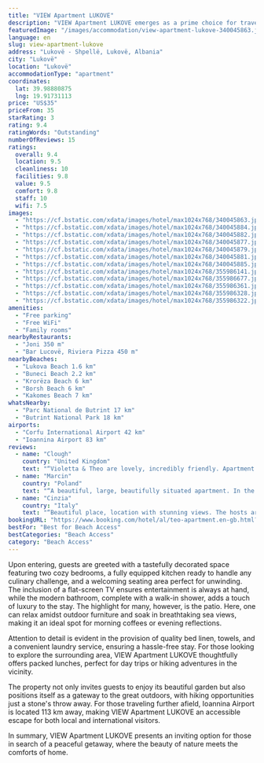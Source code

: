 ```yaml
---
title: "VIEW Apartment LUKOVE"
description: "VIEW Apartment LUKOVE emerges as a prime choice for travelers seeking a blend of comfort and convenience, located just 3 km from the pristine Lukova Beach and a scenic drive from Butrint National Park."
featuredImage: "/images/accommodation/view-apartment-lukove-340045863.jpg"
language: en
slug: view-apartment-lukove
address: "Lukovë - Shpellë, Lukovë, Albania"
city: "Lukovë"
location: "Lukovë"
accommodationType: "apartment"
coordinates:
  lat: 39.98880875
  lng: 19.91731113
price: "US$35"
priceFrom: 35
starRating: 3
rating: 9.4
ratingWords: "Outstanding"
numberOfReviews: 15
ratings:
  overall: 9.4
  location: 9.5
  cleanliness: 10
  facilities: 9.8
  value: 9.5
  comfort: 9.8
  staff: 10
  wifi: 7.5
images:
  - "https://cf.bstatic.com/xdata/images/hotel/max1024x768/340045863.jpg?k=cc61bcad7eee9854a7757224576c97f0cff4d88b57176fdd15125ec7dc4233a5&o=&hp=1"
  - "https://cf.bstatic.com/xdata/images/hotel/max1024x768/340045884.jpg?k=4d80c32bc1b8223ed77489575ceaca83a7e5b5ac76d924590f752cb4036c589b&o=&hp=1"
  - "https://cf.bstatic.com/xdata/images/hotel/max1024x768/340045882.jpg?k=7281273efd36ef76b46d1805041a899483460f6334e5bc8e47826536d0171719&o=&hp=1"
  - "https://cf.bstatic.com/xdata/images/hotel/max1024x768/340045877.jpg?k=ee9719a51786cbf4e17d8e4104d00e816550ecd667aff7d2adf0a56e0cc48561&o=&hp=1"
  - "https://cf.bstatic.com/xdata/images/hotel/max1024x768/340045879.jpg?k=3568a9a21da48a1d3b848d8726394a3ff0cfd26c73425ef92fa87393cd3f0d4c&o=&hp=1"
  - "https://cf.bstatic.com/xdata/images/hotel/max1024x768/340045881.jpg?k=bc767b87c459b9f50adcd4b7ef38cb2fe55e6e69f57d389f66e7e6e5c2d84773&o=&hp=1"
  - "https://cf.bstatic.com/xdata/images/hotel/max1024x768/340045885.jpg?k=a9a21d414f16a77ca68cf59bd9d9ad4890d65bb480e86c44d36af8033e43135e&o=&hp=1"
  - "https://cf.bstatic.com/xdata/images/hotel/max1024x768/355986141.jpg?k=e332ab4b4dc031633591dc8c431e09ccfdd37581e6ce745f311b1593608513c3&o=&hp=1"
  - "https://cf.bstatic.com/xdata/images/hotel/max1024x768/355986677.jpg?k=9d5d3df537c7decf2c6b5144d4649000691f56f80288a2dd3e0e72258a4c4a13&o=&hp=1"
  - "https://cf.bstatic.com/xdata/images/hotel/max1024x768/355986361.jpg?k=0d5c2bb7236a14f63416b0cfcb53db44a14027cbfa837e9c618b57dc7f1013dd&o=&hp=1"
  - "https://cf.bstatic.com/xdata/images/hotel/max1024x768/355986328.jpg?k=b23742487eb1fc0cea23aa064cb6665818f8c2727fdc2fc02a089723e4ec9322&o=&hp=1"
  - "https://cf.bstatic.com/xdata/images/hotel/max1024x768/355986322.jpg?k=a5c1ef0669296a3e33c87441f5df6bedd115fe25a306ff70f49e203038844b1c&o=&hp=1"
amenities:
  - "Free parking"
  - "Free WiFi"
  - "Family rooms"
nearbyRestaurants:
  - "Joni 350 m"
  - "Bar Lucovë, Riviera Pizza 450 m"
nearbyBeaches:
  - "Lukova Beach 1.6 km"
  - "Buneci Beach 2.2 km"
  - "Krorëza Beach 6 km"
  - "Borsh Beach 6 km"
  - "Kakomes Beach 7 km"
whatsNearby:
  - "Parc National de Butrint 17 km"
  - "Butrint National Park 18 km"
airports:
  - "Corfu International Airport 42 km"
  - "Ioannina Airport 83 km"
reviews:
  - name: "Clough"
    country: "United Kingdom"
    text: "“Violetta & Theo are lovely, incredibly friendly. Apartment is spacious, well furnished, spotlessly clean and amazing views.”"
  - name: "Marcin"
    country: "Poland"
    text: "“A beautiful, large, beautifully situated apartment. In the apartment you will find everything you need, towels, kitchen, bathroom and barbecue equipment. Everything is clean and new. The apartment has a very large terrace where you can spend your...”"
  - name: "Cinzia"
    country: "Italy"
    text: "“Beautiful place, location with stunning views. The hosts are really fantastic and welcoming. Highly recommended!”"
bookingURL: "https://www.booking.com/hotel/al/teo-apartment.en-gb.html?aid=8035640"
bestFor: "Best for Beach Access"
bestCategories: "Beach Access"
category: "Beach Access"
---
```


Upon entering, guests are greeted with a tastefully decorated space featuring two cozy bedrooms, a fully equipped kitchen ready to handle any culinary challenge, and a welcoming seating area perfect for unwinding. The inclusion of a flat-screen TV ensures entertainment is always at hand, while the modern bathroom, complete with a walk-in shower, adds a touch of luxury to the stay. The highlight for many, however, is the patio. Here, one can relax amidst outdoor furniture and soak in breathtaking sea views, making it an ideal spot for morning coffees or evening reflections.

Attention to detail is evident in the provision of quality bed linen, towels, and a convenient laundry service, ensuring a hassle-free stay. For those looking to explore the surrounding area, VIEW Apartment LUKOVE thoughtfully offers packed lunches, perfect for day trips or hiking adventures in the vicinity.

The property not only invites guests to enjoy its beautiful garden but also positions itself as a gateway to the great outdoors, with hiking opportunities just a stone's throw away. For those traveling further afield, Ioannina Airport is located 113 km away, making VIEW Apartment LUKOVE an accessible escape for both local and international visitors.

In summary, VIEW Apartment LUKOVE presents an inviting option for those in search of a peaceful getaway, where the beauty of nature meets the comforts of home.